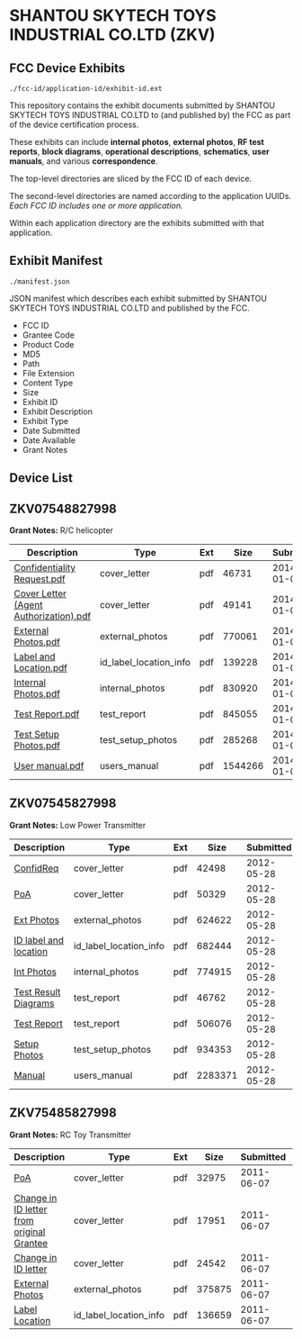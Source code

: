 # SHANTOU SKYTECH TOYS INDUSTRIAL CO.LTD (ZKV)
## FCC Device Exhibits

```
./fcc-id/application-id/exhibit-id.ext
```

This repository contains the exhibit documents submitted by SHANTOU SKYTECH TOYS INDUSTRIAL CO.LTD to (and published by) the FCC as part of the device certification process.

These exhibits can include **internal photos**, **external photos**, **RF test reports**, **block diagrams**, **operational descriptions**, **schematics**, **user manuals**, and various **correspondence**.

The top-level directories are sliced by the FCC ID of each device.

The second-level directories are named according to the application UUIDs. *Each FCC ID includes one or more application.*

Within each application directory are the exhibits submitted with that application. 

## Exhibit Manifest

```
./manifest.json
```

JSON manifest which describes each exhibit submitted by SHANTOU SKYTECH TOYS INDUSTRIAL CO.LTD and published by the FCC.

- FCC ID
- Grantee Code
- Product Code
- MD5
- Path
- File Extension
- Content Type
- Size
- Exhibit ID
- Exhibit Description
- Exhibit Type
- Date Submitted
- Date Available
- Grant Notes

## Device List
## ZKV07548827998
**Grant Notes:** R/C helicopter

| Description | Type | Ext | Size | Submitted | Available |
| ----------- | ---- | --- | ---- | --------- | --------- |
| [Confidentiality Request.pdf](ZKV07548827998/383c4cbb4eb8a407c6b5650f4f6ec302/2161493.pdf) | cover_letter | pdf | 46731 | 2014-01-09 | 2014-01-09 |
| [Cover Letter (Agent Authorization).pdf](ZKV07548827998/383c4cbb4eb8a407c6b5650f4f6ec302/2161494.pdf) | cover_letter | pdf | 49141 | 2014-01-09 | 2014-01-09 |
| [External Photos.pdf](ZKV07548827998/383c4cbb4eb8a407c6b5650f4f6ec302/2161485.pdf) | external_photos | pdf | 770061 | 2014-01-09 | 2014-01-09 |
| [Label and Location.pdf](ZKV07548827998/383c4cbb4eb8a407c6b5650f4f6ec302/2161486.pdf) | id_label_location_info | pdf | 139228 | 2014-01-09 | 2014-01-09 |
| [Internal Photos.pdf](ZKV07548827998/383c4cbb4eb8a407c6b5650f4f6ec302/2161487.pdf) | internal_photos | pdf | 830920 | 2014-01-09 | 2014-01-09 |
| [Test Report.pdf](ZKV07548827998/383c4cbb4eb8a407c6b5650f4f6ec302/2161490.pdf) | test_report | pdf | 845055 | 2014-01-09 | 2014-01-09 |
| [Test Setup Photos.pdf](ZKV07548827998/383c4cbb4eb8a407c6b5650f4f6ec302/2161491.pdf) | test_setup_photos | pdf | 285268 | 2014-01-09 | 2014-01-09 |
| [User manual.pdf](ZKV07548827998/383c4cbb4eb8a407c6b5650f4f6ec302/2161492.pdf) | users_manual | pdf | 1544266 | 2014-01-09 | 2014-01-09 |
## ZKV07545827998
**Grant Notes:** Low Power Transmitter

| Description | Type | Ext | Size | Submitted | Available |
| ----------- | ---- | --- | ---- | --------- | --------- |
| [ConfidReq](ZKV07545827998/f2da1df114db033d03f637f3ce959ef8/1708169.pdf) | cover_letter | pdf | 42498 | 2012-05-28 | 2012-05-28 |
| [PoA](ZKV07545827998/f2da1df114db033d03f637f3ce959ef8/1708170.pdf) | cover_letter | pdf | 50329 | 2012-05-28 | 2012-05-28 |
| [Ext Photos](ZKV07545827998/f2da1df114db033d03f637f3ce959ef8/1708171.pdf) | external_photos | pdf | 624622 | 2012-05-28 | 2012-05-28 |
| [ID label and location](ZKV07545827998/f2da1df114db033d03f637f3ce959ef8/1708172.pdf) | id_label_location_info | pdf | 682444 | 2012-05-28 | 2012-05-28 |
| [Int Photos](ZKV07545827998/f2da1df114db033d03f637f3ce959ef8/1708173.pdf) | internal_photos | pdf | 774915 | 2012-05-28 | 2012-05-28 |
| [Test Result Diagrams](ZKV07545827998/f2da1df114db033d03f637f3ce959ef8/1708174.pdf) | test_report | pdf | 46762 | 2012-05-28 | 2012-05-28 |
| [Test Report](ZKV07545827998/f2da1df114db033d03f637f3ce959ef8/1708241.pdf) | test_report | pdf | 506076 | 2012-05-28 | 2012-05-28 |
| [Setup Photos](ZKV07545827998/f2da1df114db033d03f637f3ce959ef8/1708175.pdf) | test_setup_photos | pdf | 934353 | 2012-05-28 | 2012-05-28 |
| [Manual](ZKV07545827998/f2da1df114db033d03f637f3ce959ef8/1708176.pdf) | users_manual | pdf | 2283371 | 2012-05-28 | 2012-05-28 |
## ZKV75485827998
**Grant Notes:** RC Toy Transmitter

| Description | Type | Ext | Size | Submitted | Available |
| ----------- | ---- | --- | ---- | --------- | --------- |
| [PoA](ZKV75485827998/251a71af422863c92bc75f16278b3ffc/1478432.pdf) | cover_letter | pdf | 32975 | 2011-06-07 | 2011-06-07 |
| [Change in ID letter from original Grantee](ZKV75485827998/251a71af422863c92bc75f16278b3ffc/1478434.pdf) | cover_letter | pdf | 17951 | 2011-06-07 | 2011-06-07 |
| [Change in ID letter](ZKV75485827998/251a71af422863c92bc75f16278b3ffc/1478435.pdf) | cover_letter | pdf | 24542 | 2011-06-07 | 2011-06-07 |
| [External Photos](ZKV75485827998/251a71af422863c92bc75f16278b3ffc/1478433.pdf) | external_photos | pdf | 375875 | 2011-06-07 | 2011-06-07 |
| [Label Location](ZKV75485827998/251a71af422863c92bc75f16278b3ffc/1478436.pdf) | id_label_location_info | pdf | 136659 | 2011-06-07 | 2011-06-07 |
